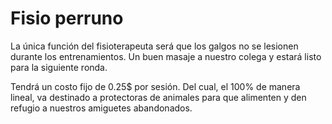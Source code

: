 # Fisio perruno

La única función del fisioterapeuta será que los galgos no se lesionen durante los entrenamientos. Un buen masaje a nuestro colega y estará listo para la siguiente ronda.

Tendrá un costo fijo de 0.25$ por sesión. Del cual, el 100% de manera lineal, va destinado a protectoras de animales para que alimenten y den refugio a nuestros amiguetes abandonados.

